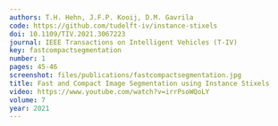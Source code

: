 ```yaml
---
authors: T.H. Hehn, J.F.P. Kooij, D.M. Gavrila
code: https://github.com/tudelft-iv/instance-stixels
doi: 10.1109/TIV.2021.3067223
journal: IEEE Transactions on Intelligent Vehicles (T-IV)
key: fastcompactsegmentation
number: 1
pages: 45-46
screenshot: files/publications/fastcompactsegmentation.jpg
title: Fast and Compact Image Segmentation using Instance Stixels
video: https://www.youtube.com/watch?v=irrPsoWQoLY
volume: 7
year: 2021
---
```


